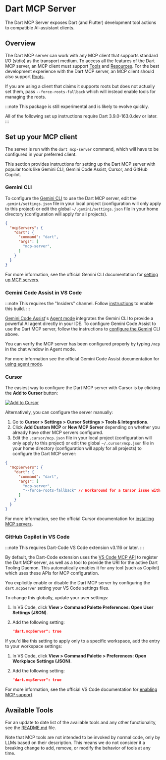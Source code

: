# Dart MCP Server

The Dart MCP Server exposes Dart (and Flutter)
development tool actions to compatible AI-assistant
clients.

## Overview

The Dart MCP server can work with any MCP client that
supports standard I/O (stdio) as the transport medium.
To access all the features of the Dart MCP server, an
MCP client must support [Tools][] and [Resources][].
For the best development experience with the Dart MCP
server, an MCP client should also support [Roots][].

If you are using a client that claims it supports roots
but does not actually set them, pass
`--force-roots-fallback` which will instead enable tools
for managing the roots.

:::note
This package is still experimental and is likely to
evolve quickly.

All of the following set up instructions require
Dart 3.9.0-163.0.dev or later.
:::

[Tools]: https://modelcontextprotocol.io/docs/concepts/tools
[Resources]: https://modelcontextprotocol.io/docs/concepts/resources
[Roots]: https://modelcontextprotocol.io/docs/concepts/roots

## Set up your MCP client

The server is run with the `dart mcp-server` command, which will
have to be configured in your preferred client.

This section provides instructions for setting up the
Dart MCP server with popular tools like Gemini CLI,
Gemini Code Assist, Cursor, and GitHub Copilot.

### Gemini CLI

To configure the [Gemini CLI][] to use
the Dart MCP server, edit the `.gemini/settings.json`
file in your local project (configuration will only apply
to this project) or edit the global
`~/.gemini/settings.json` file in your home directory
(configuration will apply for all projects).

```json
{
  "mcpServers": {
    "dart": {
      "command": "dart",
      "args": [
        "mcp-server",
      ]
    }
  }
}
```

For more information, see the official Gemini CLI
documentation for [setting up MCP servers][].

[Gemini CLI]: https://github.com/google-gemini/gemini-cli
[setting up MCP servers]: https://github.com/google-gemini/gemini-cli/blob/main/docs/tools/mcp-server.md#how-to-set-up-your-mcp-server

### Gemini Code Assist in VS Code

:::note
This requires the "Insiders" channel.
Follow [instructions][] to enable this build.
:::

[Gemini Code Assist][]'s [Agent mode][] integrates the
Gemini CLI to provide a powerful AI agent
directly in your IDE. To configure Gemini Code Assist to
use the Dart MCP server, follow the instructions to
[configure the Gemini][] CLI above.

You can verify the MCP server has been configured
properly by typing `/mcp` in the chat window in Agent
mode.

For more information see the official Gemini Code Assist
documentation for [using agent mode][].

[instructions]: https://developers.google.com/gemini-code-assist/docs/use-agentic-chat-pair-programmer#before-you-begin
[Gemini Code Assist]: https://codeassist.google/
[Agent mode]: https://developers.google.com/gemini-code-assist/docs/use-agentic-chat-pair-programmer
[configure the Gemini]: #gemini-cli
[using agent mode]: https://developers.google.com/gemini-code-assist/docs/use-agentic-chat-pair-programmer#before-you-begin

### Cursor

The easiest way to configure the Dart MCP server with
Cursor is by clicking the **Add to Cursor** button:

[![Add to Cursor](https://cursor.com/deeplink/mcp-install-dark.svg)](https://cursor.com/install-mcp?name=dart&config=eyJ0eXBlIjoic3RkaW8iLCJjb21tYW5kIjoiZGFydCBtY3Atc2VydmVyIC0tZXhwZXJpbWVudGFsLW1jcC1zZXJ2ZXIgLS1mb3JjZS1yb290cy1mYWxsYmFjayJ9)

Alternatively, you can configure the server manually:

1.  Go to **Cursor > Settings > Cursor Settings > Tools
    & Integrations**.
1.  Click **Add Custom MCP** or **New MCP Server**
    depending on whether you already have other MCP
    servers configured.
1.  Edit the `.cursor/mcp.json` file in your local
    project (configuration will only apply to this
    project) or edit the global `~/.cursor/mcp.json`
    file in your home directory (configuration will apply
    for all projects) to configure the Dart MCP server:

```json
{
  "mcpServers": {
    "dart": {
      "command": "dart",
      "args": [
        "mcp-server",
        "--force-roots-fallback" // Workaround for a Cursor issue with Roots support
      ]
    }
  }
}
```

For more information, see the official Cursor
documentation for [installing MCP servers][].

[installing MCP servers]: https://docs.cursor.com/context/model-context-protocol#installing-mcp-servers

### GitHub Copilot in VS Code

:::note
This requires Dart-Code VS Code extension v3.116 or
later.
:::

By default, the Dart-Code extension uses the
[VS Code MCP API][] to register the Dart MCP server, as well
as a tool to provide the URI for the active Dart Tooling
Daemon. This automatically enables it for any tool (such as
Copilot) which uses these APIs for MCP configuration.

You explicitly enable or disable the Dart MCP server by
configuring the `dart.mcpServer` setting your VS Code
settings files.

To change this globally, update your user settings:

1. In VS Code, click **View > Command Palette Preferences:
   Open User Settings (JSON)**.

1. Add the following setting:

    ```json
    "dart.mcpServer": true
    ```

If you'd like this setting to apply only to a specific
workspace, add the entry to your workspace settings:

1. In VS Code, click **View > Command Palette > Preferences:
   Open Workplace Settings (JSON)**.

1. Add the following setting:

    ```json
    "dart.mcpServer": true
    ```

For more information, see the official VS Code
documentation for [enabling MCP support][].

[VS Code MCP API]: https://code.visualstudio.com/api/extension-guides/mcp
[enabling MCP support]: https://code.visualstudio.com/docs/copilot/chat/mcp-servers#_enable-mcp-support-in-vs-code

## Available Tools

For an update to date list of the available tools and any
other functionality, see the [README.md][MCP Readme] file.

Note that MCP tools are not intended to be invoked by normal
code, only by LLMs based on their description. This means we
do not consider it a breaking change to add, remove, or
modify the behavior of tools at any time.

[MCP Readme]: https://github.com/dart-lang/ai/blob/main/pkgs/dart_mcp_server/README.md#tools
